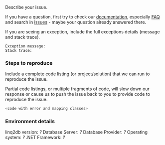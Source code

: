 Describe your issue.

If you have a question, first try to check our [documentation](https://linq2db.github.io/), especially [FAQ](https://linq2db.github.io/articles/FAQ.html) and search in [issues](https://github.com/linq2db/linq2db/issues) - maybe your question already answered there.

If you are seeing an exception, include the full exceptions details (message and stack trace).

```
Exception message:
Stack trace:
```

### Steps to reproduce
Include a complete code listing (or project/solution) that we can run to reproduce the issue.

Partial code listings, or multiple fragments of code, will slow down our response or cause us to push the issue back to you to provide code to reproduce the issue.

```c#
<code with error and mapping classes>
```

### Environment details
linq2db version: *?*
Database Server: *?*
Database Provider: *?*
Operating system: *?*
.NET Framework: *?*
